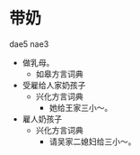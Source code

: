 # 带奶
dae5 nae3
+ 做乳母。
  * 如皋方言词典
+ 受雇给人家奶孩子
  * 兴化方言词典
    - 她给王家三小～。
+ 雇人奶孩子
  * 兴化方言词典
    - 请吴家二媳妇给三小～。
